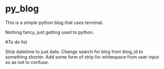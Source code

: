 # py_blog

This is a simple python blog that uses terminal.

Nothing fancy, just getting used to python.

#To do list

 Strip datetime to just date.
 Change search for blog from blog_id to something shorter.
  Add some form of strip for whitespace from user input so as not to confuse.
